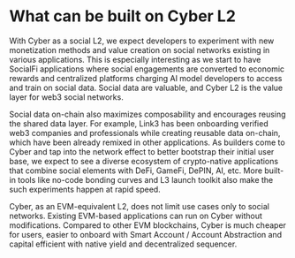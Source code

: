 # What can be built on Cyber L2

With Cyber as a social L2, we expect developers to experiment with new monetization methods and value creation on social networks existing in various applications. This is especially interesting as we start to have SocialFi applications where social engagements are converted to economic rewards and centralized platforms charging AI model developers to access and train on social data. Social data are valuable, and Cyber L2 is the value layer for web3 social networks.

Social data on-chain also maximizes composability and encourages reusing the shared data layer. For example, Link3 has been onboarding verified web3 companies and professionals while creating reusable data on-chain, which have been already remixed in other applications. As builders come to Cyber and tap into the network effect to better bootstrap their initial user base, we expect to see a diverse ecosystem of crypto-native applications that combine social elements with DeFi, GameFi, DePIN, AI, etc. More built-in tools like no-code bonding curves and L3 launch toolkit also make the such experiments happen at rapid speed.

Cyber, as an EVM-equivalent L2, does not limit use cases only to social networks. Existing EVM-based applications can run on Cyber without modifications. Compared to other EVM blockchains, Cyber is much cheaper for users, easier to onboard with Smart Account / Account Abstraction and capital efficient with native yield and decentralized sequencer.

